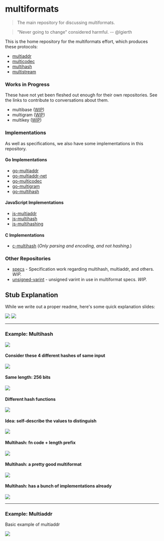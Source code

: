 # multiformats

> The main repository for discussing multiformats.

> "Never going to change" considered harmful.
> -- @lgierth

This is the home repository for the multiformats effort, which produces these protocols:

- [multiaddr](//github.com/multiformats/multiaddr)
- [multicodec](//github.com/multiformats/multicodec)
- [multihash](//github.com/multiformats/multihash)
- [multistream](//github.com/multiformats/multistream)

### Works in Progress

These have not yet been fleshed out enough for their own repositories. See the links to contribute to conversations about them.

- multibase ([WIP](https://github.com/ipfs/specs/issues/130))
- multigram ([WIP](https://github.com/ipfs/specs/pull/123))
- multikey ([WIP](https://github.com/ipfs/specs/issues/58))

### Implementations

As well as specifications, we also have some implementations in this repository.

#### Go Implementations

- [go-multiaddr](https://github.com/multiformats/go-multiaddr)
- [go-multiaddr-net](https://github.com/multiformats/go-multiaddr-net)
- [go-multicodec](https://github.com/multiformats/go-multicodec)
- [go-multigram](https://github.com/multiformats/go-multigram)
- [go-multihash](https://github.com/multiformats/go-multihash)

#### JavaScript Implementations
- [js-multiaddr](https://github.com/multiformats/js-multiaddr)
- [js-multihash](https://github.com/multiformats/js-multihash)
- [js-multihashing](https://github.com/multiformats/js-multihashing)

#### C Implementations

- [c-multihash](https://github.com/multiformats/c-multihash) (_Only parsing and encoding, and not hashing._)

### Other Repositories

- [specs](https://github.com/multiformats/specs) - Specification work regarding multihash, multiaddr, and others. _WIP._
- [unsigned-varint](https://github.com/multiformats/unsigned-varint) - unsigned varint in use in multiformat specs. _WIP._

## Stub Explanation

While we write out a proper readme, here's some quick explanation slides:

![](img/multiformats.001.jpg)
![](img/multiformats.002.jpg)

---

### Example: Multihash

![](img/multihash.001.jpg)

#### Consider these 4 different hashes of same input

![](img/multihash.002.jpg)

#### Same length: 256 bits

![](img/multihash.003.jpg)

#### Different hash functions

![](img/multihash.004.jpg)

#### Idea: self-describe the values to distinguish

![](img/multihash.005.jpg)

#### Multihash: fn code + length prefix

![](img/multihash.006.jpg)

#### Multihash: a pretty good multiformat

![](img/multihash.007.jpg)

#### Multihash: has a bunch of implementations already

![](img/multihash.008.jpg)

---

### Example: Multiaddr

Basic example of multiaddr

![](img/multiaddr.001.jpg)
